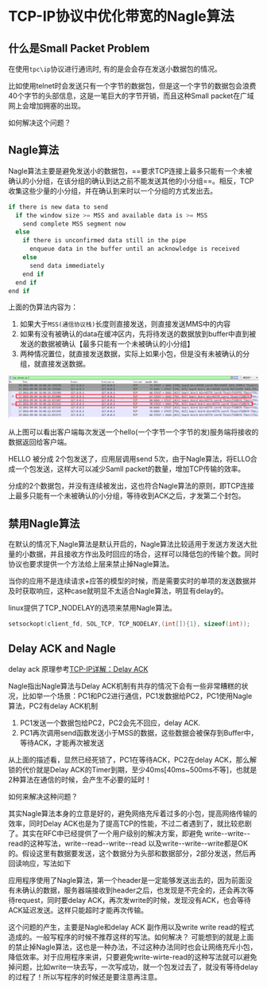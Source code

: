 
# TCP-IP协议中优化带宽的Nagle算法

## 什么是Small Packet Problem

在使用`tpc\ip`协议进行通讯时, 有的是会会存在发送小数据包的情况。

比如使用telnet时会发送只有一个字节的数据包，但是这一个字节的数据包会浪费40个字节的头部信息，这是一笔巨大的字节开销，而且这种Small packet在广域网上会增加拥塞的出现。

如何解决这个问题？

## Nagle算法

Nagle算法主要是避免发送小的数据包，==要求TCP连接上最多只能有一个未被确认的小分组，在该分组的确认到达之前不能发送其他的小分组==。相反，TCP收集这些少量的小分组，并在确认到来时以一个分组的方式发出去。

~~~C
if there is new data to send
  if the window size >= MSS and available data is >= MSS
    send complete MSS segment now
  else
    if there is unconfirmed data still in the pipe
      enqueue data in the buffer until an acknowledge is received
    else
      send data immediately
    end if
  end if
end if
~~~

上面的伪算法内容为：

1. 如果大于`MSS(通信协议栈)`长度则直接发送，则直接发送MMS中的内容
2. 如果有没有被确认的data在缓冲区内，先将待发送的数据放到buffer中直到被发送的数据被确认【最多只能有一个未被确认的小分组】
3. 两种情况置位，就直接发送数据，实际上如果小包，但是没有未被确认的分组，就直接发送数据。

![20160904160943950](/assets/20160904160943950_ign1g52fy.png)

从上图可以看出客户端每次发送一个hello(一个字节一个字节的发)服务端将接收的数据返回给客户端。

HELLO 被分成 2个包发送了，应用层调用send 5次，由于Nagle算法，将ELLO合成一个包发送，这样大可以减少Samll packet的数量，增加TCP传输的效率。

分成的2个数据包，并没有连续被发出，这也符合Nagle算法的原则，即TCP连接上最多只能有一个未被确认的小分组，等待收到ACK之后，才发第二个封包。

## 禁用Nagle算法

在默认的情况下,Nagle算法是默认开启的，Nagle算法比较适用于发送方发送大批量的小数据，并且接收方作出及时回应的场合，这样可以降低包的传输个数。同时协议也要求提供一个方法给上层来禁止掉Nagle算法。

当你的应用不是连续请求+应答的模型的时候，而是需要实时的单项的发送数据并及时获取响应，这种case就明显不太适合Nagle算法，明显有delay的。

linux提供了TCP_NODELAY的选项来禁用Nagle算法。

~~~C
setsockopt(client_fd, SOL_TCP, TCP_NODELAY,(int[]){1}, sizeof(int));
~~~

## Delay ACK and Nagle 

delay ack 原理参考[TCP-IP详解：Delay ACK](./2.md)

Nagle指出Nagle算法与Delay ACK机制有共存的情况下会有一些非常糟糕的状况，比如举一个场景：PC1和PC2进行通信，PC1发数据给PC2，PC1使用Nagle算法，PC2有delay ACK机制

1. PC1发送一个数据包给PC2，PC2会先不回应，delay ACK.
2. PC1再次调用send函数发送小于MSS的数据，这些数据会被保存到Buffer中，等待ACK，才能再次被发送

从上面的描述看，显然已经死锁了，PC1在等待ACK，PC2在delay ACK，那么解锁的代价就是Delay ACK的Timer到期，至少40ms[40ms~500ms不等]，也就是2种算法在通信的时候，会产生不必要的延时！

如何来解决这种问题？

其实Nagle算法本身的立意是好的，避免网络充斥着过多的小包，提高网络传输的效率，同时Delay ACK也是为了提高TCP的性能，不过二者遇到了，就比较悲剧了。其实在RFC中已经提供了一个用户级别的解决方案，即避免 write--write--read的这种写法，write--read--write--read 以及write--write--write都是OK的。假设这里有数据要发送，这个数据分为头部和数据部分，2部分发送，然后再回读响应，写法如下

应用程序使用了Nagle算法，第一个header是一定能够发送出去的，因为前面没有未确认的数据，服务器端接收到header之后，也发现是不完全的，还会再次等待request，同时要delay ACK，再次发write的时候，发现没有ACK，也会等待ACK延迟发送。这样只能超时才能再次传输。

这个问题的产生，主要是Nagle和delay ACK 副作用以及write write read的程式造成的。一般写程序的时候不推荐这样的写法。如何解决？ 可能想到的就是上面的禁止掉Nagle算法，这也是一种办法，不过这种办法同时也会让网络充斥小包，降低效率。对于应用程序来讲，只要避免write-wirte-read的这种写法就可以避免掉问题，比如write一块去写，一次写成功，就一个包发过去了，就没有等待delay的过程了！所以写程序的时候还是要注意再注意。
